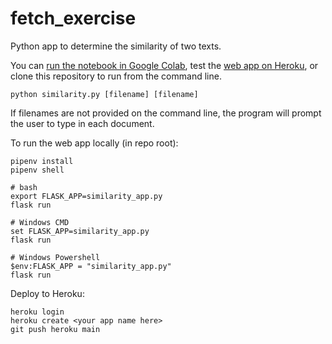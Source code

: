 # fetch_exercise
 Python app to determine the similarity of two texts.

You can [run the notebook in Google Colab](https://colab.research.google.com/github/jcs-lambda/fetch_exercise/blob/main/similarity.ipynb), test the [web app on Heroku](https://doc-sim.herokuapp.com/), or clone this repository to run from the command line.

```python similarity.py [filename] [filename]```

If filenames are not provided on the command line, the program will prompt
the user to type in each document.

To run the web app locally (in repo root):
```
pipenv install
pipenv shell

# bash
export FLASK_APP=similarity_app.py
flask run

# Windows CMD
set FLASK_APP=similarity_app.py
flask run

# Windows Powershell
$env:FLASK_APP = "similarity_app.py"
flask run
```

Deploy to Heroku:
```
heroku login
heroku create <your app name here>
git push heroku main
```
